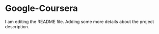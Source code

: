 # Google-Coursera
I am editing the README file. Adding some more details about the project description.
